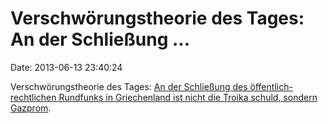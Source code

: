 Verschwörungstheorie des Tages: An der Schließung \...
======================================================

Date: 2013-06-13 23:40:24

Verschwörungstheorie des Tages: [An der Schließung des
öffentlich-rechtlichen Rundfunks in Griechenland ist nicht die Troika
schuld, sondern Gazprom](http://ml.spiegel.de/article.do?id=905379).
